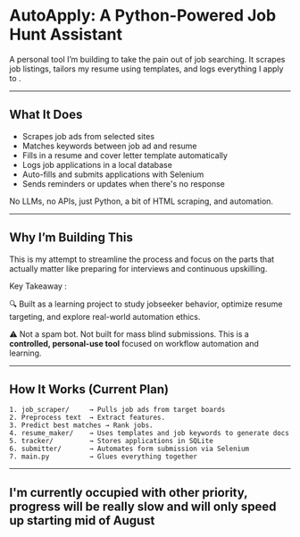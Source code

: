 # AutoApply: A Python-Powered Job Hunt Assistant

A personal tool I’m building to take the pain out of job searching. It scrapes job listings, tailors my resume using templates, and logs everything I apply to .

---

## What It Does

- Scrapes job ads from selected sites
- Matches keywords between job ad and resume
- Fills in a resume and cover letter template automatically
- Logs job applications in a local database
- Auto-fills and submits applications with Selenium
- Sends reminders or updates when there's no response

No LLMs, no APIs, just Python, a bit of HTML scraping, and automation.

---

## Why I’m Building This

This is my attempt to streamline the process and focus on the parts that actually matter like preparing for interviews and continuous upskilling.

Key Takeaway :

🔍 Built as a learning project to study jobseeker behavior, optimize resume targeting, and explore real-world automation ethics.

⚠️ Not a spam bot. Not built for mass blind submissions. This is a **controlled, personal-use tool** focused on workflow automation and learning.

---

## How It Works (Current Plan)

```text
1. job_scraper/     → Pulls job ads from target boards
2. Preprocess text  → Extract features.
3. Predict best matches → Rank jobs.
4. resume_maker/    → Uses templates and job keywords to generate docs
5. tracker/         → Stores applications in SQLite
6. submitter/       → Automates form submission via Selenium
7. main.py          → Glues everything together

```
---

## I'm currently occupied with other priority, progress will be really slow and will only speed up starting mid of August

